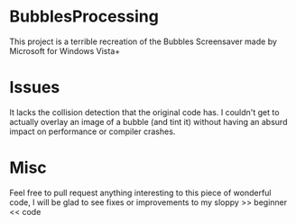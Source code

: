 # BubblesProcessing
This project is a terrible recreation of the Bubbles Screensaver made by Microsoft for Windows Vista+

# Issues

It lacks the collision detection that the original code has. 
I couldn't get to actually overlay an image of a bubble (and tint it) without having an absurd impact on performance or compiler crashes.

# Misc

Feel free to pull request anything interesting to this piece of wonderful code, I will be glad to see fixes or improvements to my sloppy >> beginner << code
